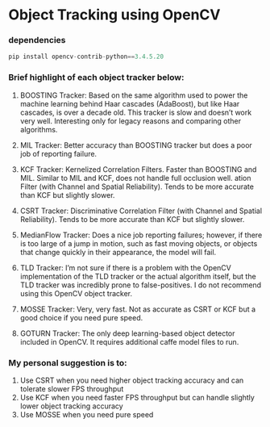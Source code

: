 # Object Tracking using OpenCV



### dependencies
```python
pip install opencv-contrib-python==3.4.5.20
```


### Brief highlight of each object tracker below:

1. BOOSTING Tracker: Based on the same algorithm used to power the machine learning behind Haar cascades (AdaBoost), but like Haar cascades, is over a decade old. This tracker is slow and doesn’t work very well. Interesting only for legacy reasons and comparing other algorithms. 

2. MIL Tracker: Better accuracy than BOOSTING tracker but does a poor job of reporting failure. 

3. KCF Tracker: Kernelized Correlation Filters. Faster than BOOSTING and MIL. Similar to MIL and KCF, does not handle full occlusion well. ation Filter (with Channel and Spatial Reliability). Tends to be more accurate than KCF but slightly slower. 

4. CSRT Tracker: Discriminative Correlation Filter (with Channel and Spatial Reliability). Tends to be more accurate than KCF but slightly slower.

5. MedianFlow Tracker: Does a nice job reporting failures; however, if there is too large of a jump in motion, such as fast moving objects, or objects that change quickly in their appearance, the model will fail. 

6. TLD Tracker: I’m not sure if there is a problem with the OpenCV implementation of the TLD tracker or the actual algorithm itself, but the TLD tracker was incredibly prone to false-positives. I do not recommend using this OpenCV object tracker. 

7. MOSSE Tracker: Very, very fast. Not as accurate as CSRT or KCF but a good choice if you need pure speed. 

8. GOTURN Tracker: The only deep learning-based object detector included in OpenCV. It requires additional caffe model files to run.



### My personal suggestion is to:

1. Use CSRT when you need higher object tracking accuracy and can tolerate slower FPS throughput
2. Use KCF when you need faster FPS throughput but can handle slightly lower object tracking accuracy
3. Use MOSSE when you need pure speed